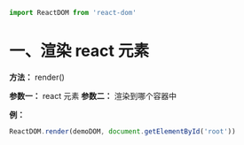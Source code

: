 ```js
import ReactDOM from 'react-dom'
```

# 一、渲染 react 元素
  **方法：** render()

  **参数一：** react 元素
  **参数二：** 渲染到哪个容器中

  **例：**
  ```js
  ReactDOM.render(demoDOM, document.getElementById('root'))
  ```